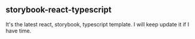 ## storybook-react-typescript

It's the latest react, storybook, typescript template. I will keep update it if I have time.